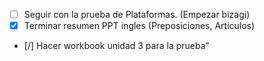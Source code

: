 - [ ] Seguir con la prueba de Plataformas. (Empezar bizagi)
- [x] Terminar resumen PPT ingles (Preposiciones, Articulos)
- [/] Hacer workbook unidad 3 para la prueba"